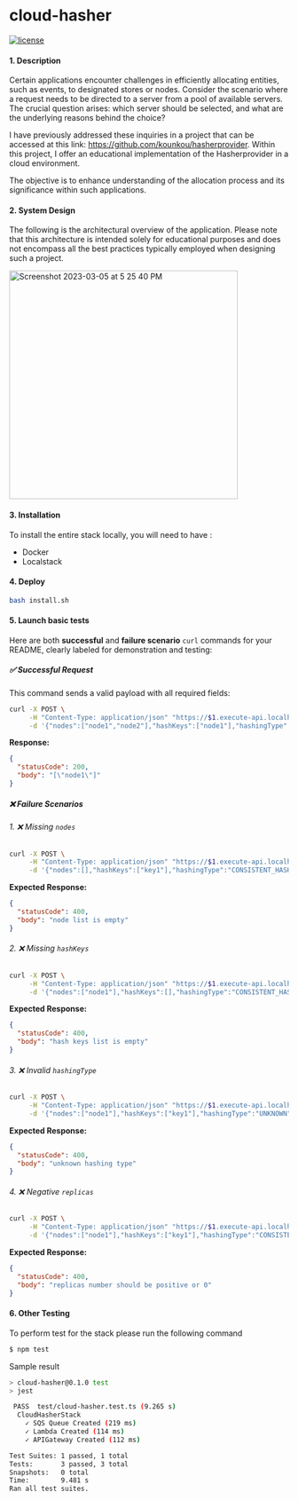 # cloud-hasher


[![license](https://img.shields.io/badge/License-MIT-blue.svg)](https://github.com/kounkou/hasherprovider/blob/master/LICENSE)

#### 1. Description

Certain applications encounter challenges in efficiently allocating entities, such as events, to designated stores or nodes. 
Consider the scenario where a request needs to be directed to a server from a pool of available servers. 
The crucial question arises: which server should be selected, and what are the underlying reasons behind the choice?

I have previously addressed these inquiries in a project that can be accessed at this link: https://github.com/kounkou/hasherprovider. Within this project, I offer an educational implementation of the Hasherprovider in a cloud environment.

The objective is to enhance understanding of the allocation process and its significance within such applications.

#### 2. System Design

The following is the architectural overview of the application. Please note that this architecture is intended solely for educational purposes and does not encompass all the best practices typically employed when designing such a project.

<img width="412" alt="Screenshot 2023-03-05 at 5 25 40 PM" src="https://github.com/kounkou/cloud-hasher/assets/2589171/72113ed7-f402-447a-a9e8-a41ac48075af">

#### 3. Installation

To install the entire stack locally, you will need to have : 

- Docker
- Localstack

#### 4. Deploy

```bash
bash install.sh
```

#### 5. Launch basic tests

Here are both **successful** and **failure scenario** `curl` commands for your README, clearly labeled for demonstration and testing:


##### ✅ Successful Request

This command sends a valid payload with all required fields:

```bash
curl -X POST \
     -H "Content-Type: application/json" "https://$1.execute-api.localhost.localstack.cloud:4566/prod" \
     -d '{"nodes":["node1","node2"],"hashKeys":["node1"],"hashingType":"CONSISTENT_HASHING", "replicas":3}' | jq
```

**Response:**

```json
{
  "statusCode": 200,
  "body": "[\"node1\"]"
}
```

##### ❌ Failure Scenarios

###### 1. ❌ Missing `nodes`

```bash
curl -X POST \
     -H "Content-Type: application/json" "https://$1.execute-api.localhost.localstack.cloud:4566/prod" \
     -d '{"nodes":[],"hashKeys":["key1"],"hashingType":"CONSISTENT_HASHING", "replicas":3}' | jq
```

**Expected Response:**

```json
{
  "statusCode": 400,
  "body": "node list is empty"
}
```


###### 2. ❌ Missing `hashKeys`

```bash
curl -X POST \
     -H "Content-Type: application/json" "https://$1.execute-api.localhost.localstack.cloud:4566/prod" \
     -d '{"nodes":["node1"],"hashKeys":[],"hashingType":"CONSISTENT_HASHING", "replicas":3}' | jq
```

**Expected Response:**

```json
{
  "statusCode": 400,
  "body": "hash keys list is empty"
}
```


###### 3. ❌ Invalid `hashingType`

```bash
curl -X POST \
     -H "Content-Type: application/json" "https://$1.execute-api.localhost.localstack.cloud:4566/prod" \
     -d '{"nodes":["node1"],"hashKeys":["key1"],"hashingType":"UNKNOWN", "replicas":3}' | jq
```

**Expected Response:**

```json
{
  "statusCode": 400,
  "body": "unknown hashing type"
}
```


###### 4. ❌ Negative `replicas`

```bash
curl -X POST \
     -H "Content-Type: application/json" "https://$1.execute-api.localhost.localstack.cloud:4566/prod" \
     -d '{"nodes":["node1"],"hashKeys":["key1"],"hashingType":"CONSISTENT_HASHING", "replicas":-1}' | jq
```

**Expected Response:**

```json
{
  "statusCode": 400,
  "body": "replicas number should be positive or 0"
}
```

#### 6. Other Testing

To perform test for the stack please run the following command

```bash
$ npm test
```

Sample result 

```bash
> cloud-hasher@0.1.0 test
> jest

 PASS  test/cloud-hasher.test.ts (9.265 s)
  CloudHasherStack
    ✓ SQS Queue Created (219 ms)
    ✓ Lambda Created (114 ms)
    ✓ APIGateway Created (112 ms)

Test Suites: 1 passed, 1 total
Tests:       3 passed, 3 total
Snapshots:   0 total
Time:        9.481 s
Ran all test suites.
```
